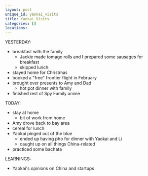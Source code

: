 ```yaml
---
layout: post
unique_id: yaokai_visits
title: Yaokai Visits
categories: []
locations: 
---
```


YESTERDAY:
* breakfast with the family
  * Jackie made tomago rolls and I prepared some sausages for breakfast
  * skipped lunch
* stayed home for Christmas
* booked a "free" frontier flight in February
* brought over presents to Amy and Dad
  * hot pot dinner with family
* finished rest of Spy Family anime

TODAY:
* stay at home
  * bit of work from home
* Amy drove back to bay area
* cereal for lunch
* Yaokai pinged out of the blue
  * ended up having pho for dinner with Yaokai and Li
  * caught up on all things China-related
* practiced some bachata

LEARNINGS:
* Yaokai's opinions on China and startups
